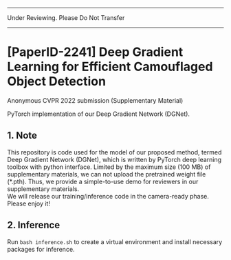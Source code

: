 ***************************************
 Under Reviewing. Please Do Not Transfer
***************************************

# [PaperID-2241] Deep Gradient Learning for Efficient Camouflaged Object Detection

Anonymous CVPR 2022 submission (Supplementary Material)


PyTorch implementation of our Deep Gradient Network (DGNet).

## 1. Note

This repository is code used for the model of our proposed method, 
termed Deep Gradient Network (DGNet), 
which is written by PyTorch deep learning toolbox with python interface. 
Limited by the maximum size (100 MB) of supplementary materials, 
we can not upload the pretrained weight file (*.pth). 
Thus, we provide a simple-to-use demo for reviewers in our supplementary materials.  
We will release our training/inference code in the camera-ready phase. Please enjoy it!

## 2. Inference

Run `bash inference.sh` to create a virtual environment and install necessary packages for inference.  

